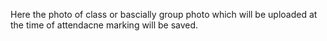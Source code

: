 Here the photo of class or bascially group photo which will be uploaded at the time of attendacne marking will be saved.
